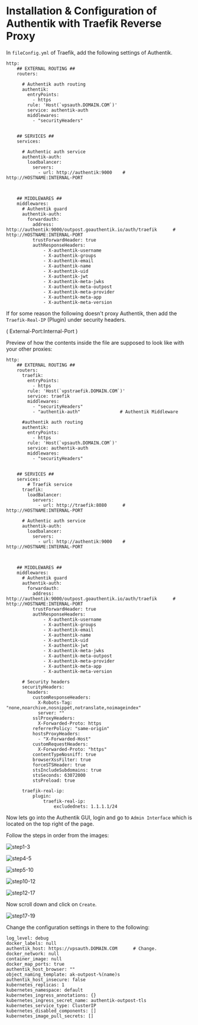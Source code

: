 # Installation & Configuration of Authentik with Traefik Reverse Proxy

In `fileConfig.yml` of Traefik, add the following settings of Authentik.


```
http:
    ## EXTERNAL ROUTING ##
    routers:

      # Authentik auth routing
      authentik:
        entryPoints:
          - https
        rule: 'Host(`vpsauth.DOMAIN.COM`)'
        service: authentik-auth
        middlewares:
          - "securityHeaders"
  
  
    ## SERVICES ##
    services:
  
      # Authentic auth service
      authentik-auth:
        loadbalancer:
          servers:
            - url: http://authentik:9000    # http://HOSTNAME:INTERNAL-PORT
  
  
  
    ## MIDDLEWARES ##
    middlewares:
      # Authentik guard
      authentik-auth:
        forwardauth:
          address: http://authentik:9000/outpost.goauthentik.io/auth/traefik      # http://HOSTNAME:INTERNAL-PORT
          trustForwardHeader: true
          authResponseHeaders:
              - X-authentik-username
              - X-authentik-groups
              - X-authentik-email
              - X-authentik-name
              - X-authentik-uid
              - X-authentik-jwt
              - X-authentik-meta-jwks
              - X-authentik-meta-outpost
              - X-authentik-meta-provider
              - X-authentik-meta-app
              - X-authentik-meta-version

```

If for some reason the following doesn't proxy Authentik, then add the `Traefik-Real-IP` (Plugin) under security headers.

( External-Port:Internal-Port )

Preview of how the contents inside the file are supposed to look like with your other proxies:

```
http:
    ## EXTERNAL ROUTING ##
    routers:
      traefik:
        entryPoints:
          - https
        rule: 'Host(`vpstraefik.DOMAIN.COM`)'
        service: traefik
        middlewares:
          - "securityHeaders"
          - "authentik-auth"               # Authentik Middleware
  
      #authentik auth routing
      authentik:
        entryPoints:
          - https
        rule: 'Host(`vpsauth.DOMAIN.COM`)'
        service: authentik-auth
        middlewares:
          - "securityHeaders"
  
  
    ## SERVICES ##
    services:
        # Traefik service
      traefik:
        loadBalancer:
          servers:
            - url: http://traefik:8080      # http://HOSTNAME:INTERNAL-PORT  
  
      # Authentic auth service
      authentik-auth:
        loadbalancer:
          servers:
            - url: http://authentik:9000    # http://HOSTNAME:INTERNAL-PORT
  
  
  
    ## MIDDLEWARES ##
    middlewares:
      # Authentik guard
      authentik-auth:
        forwardauth:
          address: http://authentik:9000/outpost.goauthentik.io/auth/traefik      # http://HOSTNAME:INTERNAL-PORT
          trustForwardHeader: true
          authResponseHeaders:
              - X-authentik-username
              - X-authentik-groups
              - X-authentik-email
              - X-authentik-name
              - X-authentik-uid
              - X-authentik-jwt
              - X-authentik-meta-jwks
              - X-authentik-meta-outpost
              - X-authentik-meta-provider
              - X-authentik-meta-app
              - X-authentik-meta-version
  
      # Security headers
      securityHeaders:
        headers:
          customResponseHeaders:
            X-Robots-Tag: "none,noarchive,nosnippet,notranslate,noimageindex"
            server: ""
          sslProxyHeaders:
            X-Forwarded-Proto: https
          referrerPolicy: "same-origin"
          hostsProxyHeaders:
            - "X-Forwarded-Host"
          customRequestHeaders:
            X-Forwarded-Proto: "https"
          contentTypeNosniff: true
          browserXssFilter: true
          forceSTSHeader: true
          stsIncludeSubdomains: true
          stsSeconds: 63072000
          stsPreload: true
          
      traefik-real-ip:
          plugin:
              traefik-real-ip:
                  excludednets: 1.1.1.1/24
```

Now lets go into the Authentik GUI, login and go to `Admin Interface` which is located on the top right of the page.

Follow the steps in order from the images:

![step1-3](https://i.imgur.com/rBhLLPe.png)

![step4-5](https://i.imgur.com/TKlDsNW.png)

![step5-10](https://i.imgur.com/w73cfzx.png)

![step10-12](https://i.imgur.com/N25LwUa.png)

![step12-17](https://i.imgur.com/qNetEkU.png)

Now scroll down and click on `Create`.

![step17-19](https://i.imgur.com/8rVFuZ7.png)

Change the configuration settings in there to the following:

```
log_level: debug
docker_labels: null
authentik_host: https://vpsauth.DOMAIN.COM      # Change.
docker_network: null
container_image: null
docker_map_ports: true
authentik_host_browser: ""
object_naming_template: ak-outpost-%(name)s
authentik_host_insecure: false
kubernetes_replicas: 1
kubernetes_namespace: default
kubernetes_ingress_annotations: {}
kubernetes_ingress_secret_name: authentik-outpost-tls
kubernetes_service_type: ClusterIP
kubernetes_disabled_components: []
kubernetes_image_pull_secrets: []
```

 


